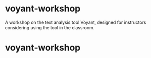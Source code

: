 # voyant-workshop
A workshop on the text analysis tool Voyant, designed for instructors considering using the tool in the classroom.
# voyant-workshop
